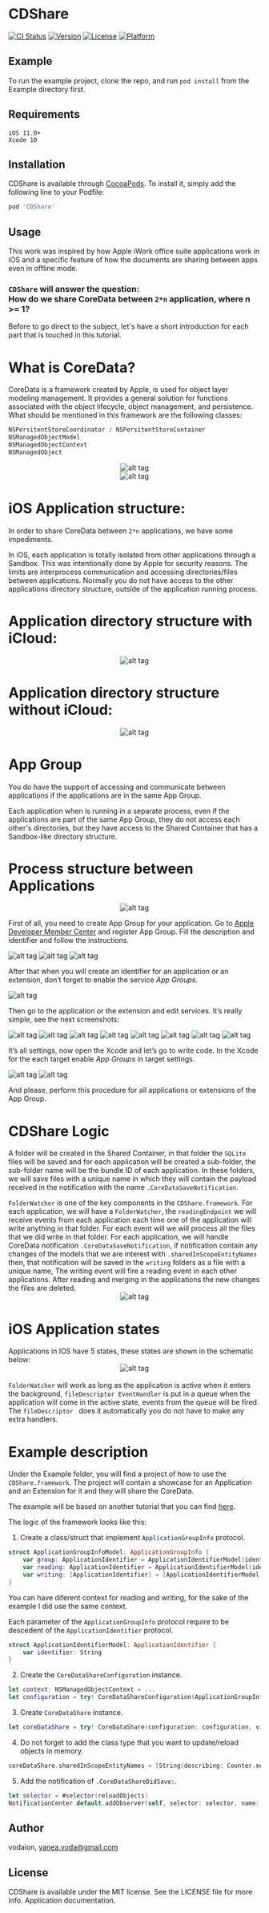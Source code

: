 # CDShare

[![CI Status](https://img.shields.io/travis/vadeara/CDShare.svg?style=flat)](https://travis-ci.org/vadeara/CDShare)
[![Version](https://img.shields.io/cocoapods/v/CDShare.svg?style=flat)](https://cocoapods.org/pods/CDShare)
[![License](https://img.shields.io/cocoapods/l/CDShare.svg?style=flat)](https://cocoapods.org/pods/CDShare)
[![Platform](https://img.shields.io/cocoapods/p/CDShare.svg?style=flat)](https://cocoapods.org/pods/CDShare)

## Example

To run the example project, clone the repo, and run `pod install` from the Example directory first.

## Requirements
```
iOS 11.0+ 
Xcode 10
```

## Installation
CDShare is available through [CocoaPods](https://cocoapods.org). To install
it, simply add the following line to your Podfile:

```ruby
pod 'CDShare'
```

## Usage
This work was inspired by how Apple iWork office suite applications work in iOS and a specific feature of how the documents are sharing between apps even in offline mode.

### `CDShare` will answer the question: <br> How do we share CoreData between `2*n` application, where n >= 1? ###
Before to go direct to the subject, let's have a short introduction for each part that is touched in this tutorial.

# What is CoreData? #
CoreData is a framework created by Apple, is used for object layer modeling management.
It provides a general solution for functions associated with the object lifecycle, object management, and persistence.
What should be mentioned in this framework are the following classes:
```swift
NSPersitentStoreCoordinator / NSPersitentStoreContainer
NSManagedObjectModel
NSManagedObjectContext
NSManagedObject
```
 <span style="display:block;text-align:center">![alt tag](https://github.com/vadeara/CDShare/blob/master/screenshots/CoreDataState1.png)</span>
 <span style="display:block;text-align:center">![alt tag](https://github.com/vadeara/CDShare/blob/master/screenshots/CoreDataState2.png)</span>

# iOS Application structure: #
In order to share CoreData between `2*n` applications, we have some impediments.

In iOS, each application is totally isolated from other applications through a Sandbox.
This was intentionally done by Apple for security reasons.
The limits are interprocess communication and accessing directories/files between applications.
Normally you do not have access to the other applications directory structure, outside of the application running process.

# Application directory structure with iCloud: #
 <span style="display:block;text-align:center">![alt tag](https://github.com/vadeara/CDShare/blob/master/screenshots/AppStructure2.png)</span>

# Application directory structure without iCloud: #
 <span style="display:block;text-align:center">![alt tag](https://github.com/vadeara/CDShare/blob/master/screenshots/AppStructure1.png)</span>

# App Group #

You do have the support of accessing and communicate between applications if the applications are in the same App Group.

Each application when is running in a separate process, even if the applications are part of the same App Group, 
they do not access each other's directories, but they have access to the Shared Container that has a Sandbox-like directory structure.
# Process structure between Applications #
 <span style="display:block;text-align:center">![alt tag](https://github.com/vadeara/CDShare/blob/master/screenshots/ProcessState.png)</span>

First of all, you need to create App Group for your application. Go to <a href="https://developer.apple.com/membercenter/">Apple Developer Member Center</a> and register App Group. Fill the description and identifier and follow the instructions.

![alt tag](https://github.com/vadeara/CDShare/blob/master/screenshots/1.png)
![alt tag](https://github.com/vadeara/CDShare/blob/master/screenshots/2.png)
![alt tag](https://github.com/vadeara/CDShare/blob/master/screenshots/3.png)

After that when you will create an identifier for an application or an extension, don’t forget to enable the service <i>App Groups</i>.

![alt tag](https://github.com/vadeara/CDShare/blob/master/screenshots/4.png)

Then go to the application or the extension and edit services. It’s really simple, see the next screenshots:

![alt tag](https://github.com/vadeara/CDShare/blob/master/screenshots/5.png)
![alt tag](https://github.com/vadeara/CDShare/blob/master/screenshots/6.png)
![alt tag](https://github.com/vadeara/CDShare/blob/master/screenshots/7.png)
![alt tag](https://github.com/vadeara/CDShare/blob/master/screenshots/8.png)
![alt tag](https://github.com/vadeara/CDShare/blob/master/screenshots/9.png)
![alt tag](https://github.com/vadeara/CDShare/blob/master/screenshots/10.png)
![alt tag](https://github.com/vadeara/CDShare/blob/master/screenshots/11.png)
![alt tag](https://github.com/vadeara/CDShare/blob/master/screenshots/12.png)

It’s all settings, now open the Xcode and let’s go to write code.
In the Xcode for the each target enable <i>App Groups</i> in target settings.

![alt tag](https://github.com/vadeara/CDShare/blob/master/screenshots/13.png)
![alt tag](https://github.com/vadeara/CDShare/blob/master/screenshots/14.png)

And please, perform this procedure for all applications or extensions of the App Group. 

# CDShare Logic #
A folder will be created in the Shared Container, in that folder the `SQLite` files will be saved and for each application will be created a sub-folder, the sub-folder name will be the bundle ID of each application. 
In these folders, we will save files with a unique name in which they will contain the payload received in the notification with the name `.CoreDataSaveNotification`.

`FolderWatcher` is one of the key components in the `CDShare.framework`.
For each application, we will have a `FolderWatcher`, the `readingEndpoint` we will receive events from each application each time one of the application will write anything in that folder.
For each event will we will process all the files that we did write in that folder.
For each application, we will handle CoreData notification `.CoreDataSaveNotification`, 
if notification contain any changes of the models that we are interest with `.sharedInScopeEntityNames` then,
that notification will be saved in the `writing` folders as a file with a unique name, The writing event will fire a reading event in each other applications.
After reading and merging in the applications the new changes the files are deleted.
 <span style="display:block;text-align:center">![alt tag](https://github.com/vadeara/CDShare/blob/master/screenshots/FrameworkState.png)</span>


# iOS Application states #
Applications in IOS have 5 states, these states are shown in the schematic below:
<br>
 <span style="display:block;text-align:center">![alt tag](https://github.com/vadeara/CDShare/blob/master/screenshots/iOSState.png)</span>
<br>
`FolderWatcher` will work as long as the application is active when it enters the background, `fileDescriptor EventHandler` is put in a queue when the application will come in the active state, events from the queue will be fired.
The `fileDescriptor ` does it automatically you do not have to make any extra handlers.

# Example description #
Under the Example folder, you will find a project of how to use the `CDShare.framework`.
The project will contain a showcase for an Application and an Extension for it and they will share the CoreData.

The example will be based on another tutorial that you can find [here](https://github.com/maximbilan/iOS-Shared-CoreData-Storage-for-App-Groups).

The logic of the framework looks like this:
1. Create a class/struct that implement `ApplicationGroupInfo` protocol. 
```swift
struct ApplicationGroupInfoModel: ApplicationGroupInfo {
    var group: ApplicationIdentifier = ApplicationIdentifierModel(identifier: "group.voda.the.cdshare")
    var reading: ApplicationIdentifier = ApplicationIdentifierModel(identifier: "com.CDShareExample")
    var writing: [ApplicationIdentifier] = [ApplicationIdentifierModel(identifier: "com.CDShareExample.CDShareExampleToday")]
}
```
You can have diferent context for reading and writing, for the sake of the example I did use the same context.

Each parameter of the `ApplicationGroupInfo` protocol require to be descedent of the `ApplicationIdentifier` protocol.
```swift
struct ApplicationIdentifierModel: ApplicationIdentifier {
    var identifier: String
}
```
2. Create the `CoreDataShareConfiguration` instance.
```swift
let context: NSManagedObjectContext = ...
let configuration = try! CoreDataShareConfiguration(ApplicationGroupInfoModel(), readingContext: context, writingContext: context)
```
3. Create `CoreDataShare` instance.
```swift
let coreDataShare = try! CoreDataShare(configuration: configuration, viewContext: context)
```
4. Do not forget to add the class type that you want to update/reload objects in memory.
```swift
coreDataShare.sharedInScopeEntityNames = [String(describing: Counter.self)]
```
5. Add the notification of `.CoreDataShareDidSave:`.
```swift
let selector = #selector(reloadObjects)
NotificationCenter.default.addObserver(self, selector: selector, name: .CoreDataShareDidSave, object: nil)
```

## Author
vodaion, vanea.voda@gmail.com

## License

CDShare is available under the MIT license. See the LICENSE file for more info.
Application documentation.
